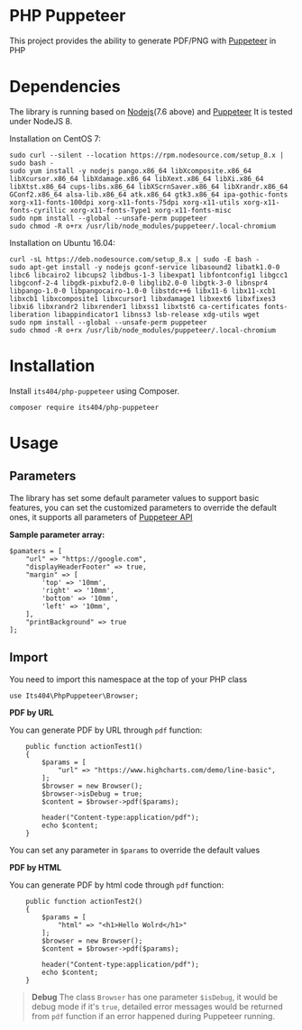 PHP Puppeteer
===========
This project provides the ability to generate PDF/PNG with [Puppeteer](https://github.com/GoogleChrome/puppeteer) in PHP

# Dependencies
The library is running based on [Nodejs](https://nodejs.org/en/)(7.6 above) and [Puppeteer](https://github.com/GoogleChrome/puppeteer)
It is tested under NodeJS 8.

Installation on CentOS 7:

```
sudo curl --silent --location https://rpm.nodesource.com/setup_8.x | sudo bash -
sudo yum install -y nodejs pango.x86_64 libXcomposite.x86_64 libXcursor.x86_64 libXdamage.x86_64 libXext.x86_64 libXi.x86_64 libXtst.x86_64 cups-libs.x86_64 libXScrnSaver.x86_64 libXrandr.x86_64 GConf2.x86_64 alsa-lib.x86_64 atk.x86_64 gtk3.x86_64 ipa-gothic-fonts xorg-x11-fonts-100dpi xorg-x11-fonts-75dpi xorg-x11-utils xorg-x11-fonts-cyrillic xorg-x11-fonts-Type1 xorg-x11-fonts-misc
sudo npm install --global --unsafe-perm puppeteer
sudo chmod -R o+rx /usr/lib/node_modules/puppeteer/.local-chromium
```

Installation on Ubuntu 16.04:

```
curl -sL https://deb.nodesource.com/setup_8.x | sudo -E bash -
sudo apt-get install -y nodejs gconf-service libasound2 libatk1.0-0 libc6 libcairo2 libcups2 libdbus-1-3 libexpat1 libfontconfig1 libgcc1 libgconf-2-4 libgdk-pixbuf2.0-0 libglib2.0-0 libgtk-3-0 libnspr4 libpango-1.0-0 libpangocairo-1.0-0 libstdc++6 libx11-6 libx11-xcb1 libxcb1 libxcomposite1 libxcursor1 libxdamage1 libxext6 libxfixes3 libxi6 libxrandr2 libxrender1 libxss1 libxtst6 ca-certificates fonts-liberation libappindicator1 libnss3 lsb-release xdg-utils wget
sudo npm install --global --unsafe-perm puppeteer
sudo chmod -R o+rx /usr/lib/node_modules/puppeteer/.local-chromium
```

# Installation
Install `its404/php-puppeteer` using Composer.
~~~
composer require its404/php-puppeteer
~~~
# Usage
## Parameters
The library has set some default parameter values to support basic features, you can set the customized parameters to override the default ones, it supports all parameters of [Puppeteer API](https://github.com/GoogleChrome/puppeteer/blob/master/docs/api.md)

__Sample parameter array:__

~~~
$pamaters = [
	"url" => "https://google.com",
	"displayHeaderFooter" => true,
	"margin" => [
		'top' => '10mm',
     	'right' => '10mm',
     	'bottom' => '10mm',
     	'left' => '10mm',
	],
	"printBackground" => true
];
~~~

## Import
You need to import this namespace at the top of your PHP class

~~~
use Its404\PhpPuppeteer\Browser;
~~~


__PDF by URL__

You can generate PDF by URL through `pdf` function:

~~~
	public function actionTest1()
    {
        $params = [
            "url" => "https://www.highcharts.com/demo/line-basic",
        ];
        $browser = new Browser();
        $browser->isDebug = true;
        $content = $browser->pdf($params);
        
        header("Content-type:application/pdf");
        echo $content;
    }
~~~

You can set any parameter in `$params` to override the default values

__PDF by HTML__

You can generate PDF by html code through `pdf` function:

~~~
	public function actionTest2()
    {
        $params = [
            "html" => "<h1>Hello Wolrd</h1>"
        ];
        $browser = new Browser();
        $content = $browser->pdf($params);
        
        header("Content-type:application/pdf");
        echo $content;
    }
~~~
> **Debug** The class `Browser` has one parameter `$isDebug`, it would be debug mode if it's `true`, detailed error messages would be returned from `pdf` function if an error happened during Puppeteer running.



